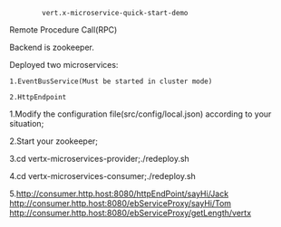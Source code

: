             vert.x-microservice-quick-start-demo
	
Remote Procedure Call(RPC)

Backend is zookeeper.

Deployed two microservices:

	1.EventBusService(Must be started in cluster mode)
	
	2.HttpEndpoint

1.Modify the configuration file(src/config/local.json) according to your situation;

2.Start your zookeeper;

3.cd vertx-microservices-provider;./redeploy.sh

4.cd vertx-microservices-consumer;./redeploy.sh

5.http://consumer.http.host:8080/httpEndPoint/sayHi/Jack
  http://consumer.http.host:8080/ebServiceProxy/sayHi/Tom
  http://consumer.http.host:8080/ebServiceProxy/getLength/vertx